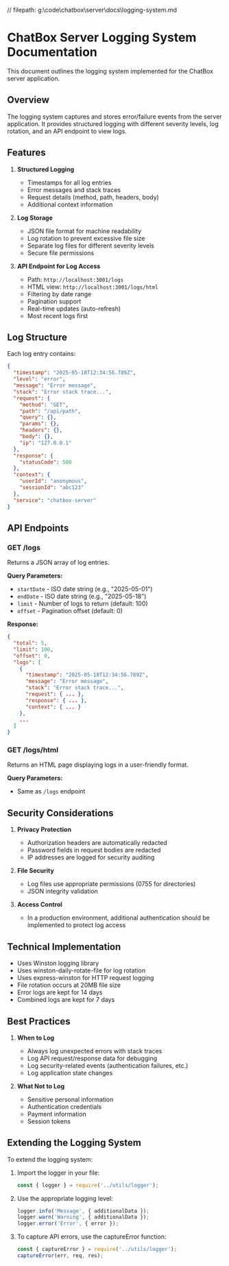 // filepath: g:\code\chatbox\server\docs\logging-system.md
# ChatBox Server Logging System Documentation

This document outlines the logging system implemented for the ChatBox server application.

## Overview

The logging system captures and stores error/failure events from the server application. It provides structured logging with different severity levels, log rotation, and an API endpoint to view logs.

## Features

1. **Structured Logging**
   - Timestamps for all log entries
   - Error messages and stack traces
   - Request details (method, path, headers, body)
   - Additional context information
   
2. **Log Storage**
   - JSON file format for machine readability
   - Log rotation to prevent excessive file size
   - Separate log files for different severity levels
   - Secure file permissions

3. **API Endpoint for Log Access**
   - Path: `http://localhost:3001/logs`
   - HTML view: `http://localhost:3001/logs/html`
   - Filtering by date range
   - Pagination support
   - Real-time updates (auto-refresh)
   - Most recent logs first

## Log Structure

Each log entry contains:

```json
{
  "timestamp": "2025-05-18T12:34:56.789Z",
  "level": "error",
  "message": "Error message",
  "stack": "Error stack trace...",
  "request": {
    "method": "GET",
    "path": "/api/path",
    "query": {},
    "params": {},
    "headers": {},
    "body": {},
    "ip": "127.0.0.1"
  },
  "response": {
    "statusCode": 500
  },
  "context": {
    "userId": "anonymous",
    "sessionId": "abc123"
  },
  "service": "chatbox-server"
}
```

## API Endpoints

### GET /logs

Returns a JSON array of log entries.

**Query Parameters:**
- `startDate` - ISO date string (e.g., "2025-05-01")
- `endDate` - ISO date string (e.g., "2025-05-18")
- `limit` - Number of logs to return (default: 100)
- `offset` - Pagination offset (default: 0)

**Response:**
```json
{
  "total": 5,
  "limit": 100,
  "offset": 0,
  "logs": [
    {
      "timestamp": "2025-05-18T12:34:56.789Z",
      "message": "Error message",
      "stack": "Error stack trace...",
      "request": { ... },
      "response": { ... },
      "context": { ... }
    },
    ...
  ]
}
```

### GET /logs/html

Returns an HTML page displaying logs in a user-friendly format.

**Query Parameters:**
- Same as `/logs` endpoint

## Security Considerations

1. **Privacy Protection**
   - Authorization headers are automatically redacted
   - Password fields in request bodies are redacted
   - IP addresses are logged for security auditing

2. **File Security**
   - Log files use appropriate permissions (0755 for directories)
   - JSON integrity validation

3. **Access Control**
   - In a production environment, additional authentication should be implemented to protect log access

## Technical Implementation

- Uses Winston logging library
- Uses winston-daily-rotate-file for log rotation
- Uses express-winston for HTTP request logging
- File rotation occurs at 20MB file size
- Error logs are kept for 14 days
- Combined logs are kept for 7 days

## Best Practices

1. **When to Log**
   - Always log unexpected errors with stack traces
   - Log API request/response data for debugging
   - Log security-related events (authentication failures, etc.)
   - Log application state changes

2. **What Not to Log**
   - Sensitive personal information
   - Authentication credentials
   - Payment information
   - Session tokens

## Extending the Logging System

To extend the logging system:

1. Import the logger in your file:
   ```javascript
   const { logger } = require('../utils/logger');
   ```

2. Use the appropriate logging level:
   ```javascript
   logger.info('Message', { additionalData });
   logger.warn('Warning', { additionalData });
   logger.error('Error', { error });
   ```

3. To capture API errors, use the captureError function:
   ```javascript
   const { captureError } = require('../utils/logger');
   captureError(err, req, res);
   ```
